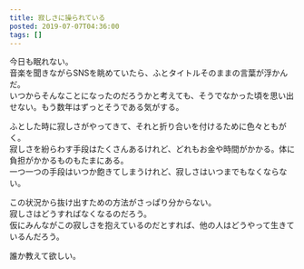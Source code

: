 ```yaml
---
title: 寂しさに操られている
posted: 2019-07-07T04:36:00
tags: []
---
```


今日も眠れない。  
音楽を聞きながらSNSを眺めていたら、ふとタイトルそのままの言葉が浮かんだ。  
いつからそんなことになったのだろうかと考えても、そうでなかった頃を思い出せない。もう数年はずっとそうである気がする。

ふとした時に寂しさがやってきて、それと折り合いを付けるために色々ともがく。  
寂しさを紛らわす手段はたくさんあるけれど、どれもお金や時間がかかる。体に負担がかかるものもたまにある。  
一つ一つの手段はいつか飽きてしまうけれど、寂しさはいつまでもなくならない。

この状況から抜け出すための方法がさっぱり分からない。  
寂しさはどうすればなくなるのだろう。  
仮にみんながこの寂しさを抱えているのだとすれば、他の人はどうやって生きているんだろう。

誰か教えて欲しい。

